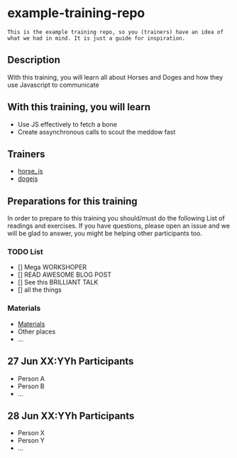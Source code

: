 example-training-repo
=====================

```
This is the example training repo, so you (trainers) have an idea of what we had in mind. It is just a guide for inspiration.
```

## Description

With this training, you will learn all about Horses and Doges and how they use Javascript to communicate 

## With this training, you will learn

* Use JS effectively to fetch a bone
* Create assynchronous calls to scout the meddow fast

## Trainers

* [horse_js](https://twitter.com/horse_js)
* [dogejs](https://twitter.com/dogejs)

## Preparations for this training

In order to prepare to this training you should/must do the following List of readings and exercises. If you have questions, please open an issue and we will be glad to answer, you might be helping other participants too.

### TODO List

- [] Mega WORKSHOPER
- [] READ AWESOME BLOG POST
- [] See this BRILLIANT TALK
- [] all the things

### Materials

* [Materials](/materials)
* Other places
* ...


## 27 Jun XX:YYh Participants

* Person A
* Person B
* ...

## 28 Jun XX:YYh Participants

* Person X
* Person Y
* ...
